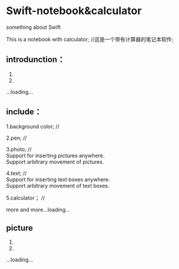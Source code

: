 # Swift-notebook&calculator
something about Swift

This is a notebook with calculator;  //这是一个带有计算器的笔记本软件;

## introdunction：

1.

2.

...loading...


## include：

1.background color;  //

2.pen;  //

3.photo;  //  
    Support for inserting pictures anywhere.  
    Support arbitrary movement of pictures.

4.text;  //  
    Support for inserting text boxes anywhere.  
    Support arbitrary movement of text boxes.

5.calculator；  //

more and more...loading...


## picture
1.

2.

...loading...

